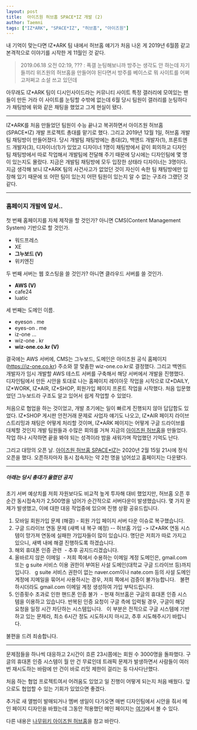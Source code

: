 ```yaml
---
layout: post
title:  아이즈원 허브홈 SPACE*IZ 개발 (2)
author: Taemni
tags: ["IZ*ARK", "SPACE*IZ", "허브홈", "아이즈원"]
---
```


내 기억이 맞는다면 IZ*ARK 팀 내에서 허브홈 얘기가 처음 나온 게 2019년 6월쯤 같고 본격적으로 이야기를 시작한 게 11월인 것 같다.

> 2019.06.18 오전 02:19, ??? : 픅갤 눈팅해보니까 방주는 생각도 안 하는데 자기들끼리 위즈원의 허브홈을 만들어야 된다면서 방주를 베이스로 뭐 사이트를 어쩌고저쩌고 소설 쓰고 있던데

아무래도 IZ\*ARK 팀이 디시인사이드라는 커뮤니티 사이트 특정 갤러리에 모여있는 팬들이 만든 거라 이 사이트를 눈팅할 수밖에 없는데 6월 당시 팀원이 갤러리를 눈팅하다가 채팅방에 위와 같은 채팅을 했었고 그게 현실이 됐다.

---

IZ\*ARK를 처음 만들었던 팀원이 수능 끝나고 복귀하면서 아이즈원 허브홈(SPACE\*IZ) 개발 프로젝트 총대를 맡기로 했다. 
그리고 2019년 12월 1일, 허브홈 개발팀 채팅방이 만들어졌다. 당시 개발팀 채팅방에는 총대(2), 백엔드 개발자(1), 프론트엔드 개발자(3), 디자이너(1)가 있었고 디자이너 1명이 채팅방에서 같이 회의하고 디자인팀 채팅방에서 따로 작업해서 개발팀에 전달해 주기 때문에 당시에는 디자인팀에 몇 명이 있는지도 몰랐다. 지금은 개발팀 채팅방에 모두 입장한 상태라 디자이너는 3명이다. 지금 생각해 보니 IZ\*ARK 팀의 사건사고가 없었던 것이 자신이 속한 팀 채팅방에만 입장해 있기 때문에 또 어떤 팀이 있는지 어떤 팀원이 있는지 알 수 없는 구조라 그랬던 것 같다.

---

### 홈페이지 개발에 앞서..

첫 번째 홈페이지를 자체 제작을 할 것인가? 아니면 CMS(Content Management System) 기반으로 할 것인가.
- 워드프레스
- XE
- **그누보드 (V)**
- 위키엔진

두 번째 서버는 웹 호스팅을 쓸 것인가? 아니면 클라우드 서버를 쓸 것인가.
- **AWS (V)**
- cafe24
- luatic

세 번째는 도메인 이름.
- eyeson . me
- eyes-on . me
- iz-one ...
- wiz-one . kr
- **wiz-one.co.kr (V)**

 결국에는 AWS 서버에, CMS는 그누보드, 도메인은 아이즈원 공식 홈페이지(https://iz-one.co.kr) 주소와 깔 맞춤한 wiz-one.co.kr로 결정했다. 그리고 백엔드 개발자가 임시 개발할 AWS 테스트 서버를 구축해서 해당 서버에서 개발을 진행했다. 디자인팀에서 만든 시안을 토대로 나는 홈페이지 레이아웃 작업을 시작으로 IZ\*DAILY, IZ\*WORK, IZ\*AIR, IZ\*SHOP, 회원가입 페이지 프론트 작업을 시작했다. 처음 입문했었던 그누보드라 구조도 알고 있어서 쉽게 작업할 수 있었다.

처음으로 협업을 하는 것이었고, 개발 초기에는 일이 빠르게 진행되지 않아 답답함도 있었다. IZ\*SHOP 게시판 안전거래 문제로 사업자 얘기도 나오고, IZ\*AIR 페이지 라이브 스트리밍과 채팅은 어떻게 처리할 것이며, IZ\*ARK 페이지는 어떻게 구글 드라이브를 대체할 것인지 개발 팀원들과 수많은 회의를 거쳐 지금의 [아이즈원 허브홈](https://wiz-one.co.kr/)을 만들었다. 작업 하나 시작하면 끝을 봐야 되는 성격이라 밤을 새워가며 작업했던 기억도 난다.

그리고 대망의 오픈 날. [아이즈원 허브홈 SPACE\*IZ](https://wiz-one.co.kr/)는 2020년 2월 15일 21시에 정식 오픈을 했다. 오픈하자마자 동시 접속자는 약 2천 명을 넘어섰고 홈페이지는 다운됐다.

---

##### 아래는 당시 총대가 올렸던 공지
초기 서버 예상치를 저희 자원보다도 비교적 높게 투자해 대비 했었지만, 허브홈 오픈 후 순간 동시접속자가 2,500명을 넘어가 순간적으로 서버다운이 발생했습니다.
몇 가지 문제가 발생했고, 이에 대한 대응 작업중에 있으며 진행 상황 공유드립니다.
1. 모바일 회원가입 문제 (해결) - 회원 가입 페이지 서버 다운 이슈로 복구했습니다.
2. 구글 드라이브 연동 문제 (새벽 내 복구 예정)
-- 허브홈 가입 -> IZ*ARK 연동 시스템이 망가져 연동에 실패한 가입자들이 많이 있습니다. 명단은 저희가 따로 가지고 있으니, 새벽 내에 해결 진행하도록 하겠습니다.
3. 해외 휴대폰 인증 관련
 - 추후 공지드리겠습니다.
4. 올바르지 않은 이메일
 - 저희 쪽에서 수용하는 이메일 계정 도메인은, gmail.com 또는 g suite 서비스 이용 권한이 부여된 사설 도메인(대학교 구글 드라이브 등)까지입니다.   g suite 서비스 권한이 없는 naver.com이나 nate.com 등의 사설 도메인 계정에 지메일을 묶어서 사용하시는 경우, 저희 쪽에서 검증이 불가능합니다.   불편하시더라도 gmail.com 이메일 계정 생성하여 가입 부탁드립니다.
5. 인증횟수 초과로 인한 핸드폰 인증 불가
 - 현재 허브홈은 구글의 휴대폰 인증 시스템을 이용하고 있습니다. 반복된 인증 요청이 구글 측에 입력될 경우, 구글이 해당 요청을 일정 시간 차단하는 시스템입니다.   이 부분은 전적으로 구글 시스템에 기반하고 있는 문제라, 최소 6시간 정도 시도하시지 마시고, 추후 시도해주시기 바랍니다.

불편을 드려 죄송합니다.

---

문제점들을 하나씩 대응하고 2시간이 흐른 23시쯤에는 회원 수 3000명을 돌파했다. 구글의 휴대폰 인증 시스템이 월 만 건 무료인데 트래픽 문제가 발생하면서 사람들이 여러 번 재시도하는 바람에 만 건이 바로 리밋 제한이 걸리는 둥 다사다난했다.

처음 하는 협업 프로젝트여서 어려움도 있었고 일 진행이 어떻게 되는지 처음 배웠다. 앞으로도 협업할 수 있는 기회가 있었으면 좋겠다.

추가로 새 앨범이 발매되거나 멤버 생일이 다가오면 매번 디자인팀에서 시안을 줘서 메인 페이지 디자인을 바꿨는데 그동안 적용했던 메인 페이지는 [여기](https://iz-one.kr/work/)에서 볼 수 있다.

다른 내용은 [나무위키 아이즈원 허브홈](https://namu.wiki/w/SPACE*IZ?from=%EC%95%84%EC%9D%B4%EC%A6%88%EC%9B%90%20%ED%97%88%EB%B8%8C%ED%99%88)을 참고 바란다.